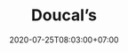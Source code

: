 ---
title     : Doucal&rsquo;s
thumbnail : doucals
address   : https://doucals.com
sitemap   : false
date      : 2020-07-25T08:03:00+07:00
---